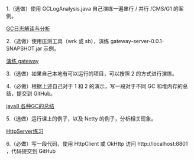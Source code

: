 1.（选做）使用 GCLogAnalysis.java 自己演练一遍串行 / 并行 /CMS/G1 的案例。

[GC日志解读与分析](GC日志解读与分析.md)

2.（选做）使用压测工具（wrk 或 sb），演练 gateway-server-0.0.1-SNAPSHOT.jar 示例。

[演练 gateway](演练%20gateway.md)

3.（选做）如果自己本地有可以运行的项目，可以按照 2 的方式进行演练。

4.（必做）根据上述自己对于 1 和 2 的演示，写一段对于不同 GC 和堆内存的总结，提交到 GitHub。

[java8  各种GC的总结](java8%20%20各种GC的总结.md)

5.（选做）运行课上的例子，以及 Netty 的例子，分析相关现象。

[HttpServer练习](HttpServer练习.md)

6.（必做）写一段代码，使用 HttpClient 或 OkHttp 访问  http://localhost:8801 ，代码提交到 GitHub